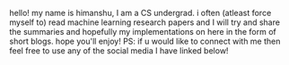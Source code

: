 hello! my name is himanshu, I am a CS undergrad. i often (atleast force myself to) read machine learning research papers and I will try and share the summaries and hopefully my implementations on here in the form of short blogs. hope you'll enjoy! PS: if u would like to connect with me then feel free to use any of the social media I have linked below!
